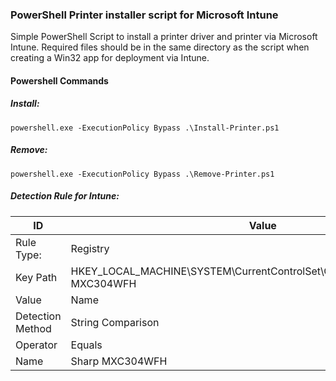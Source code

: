 ### PowerShell Printer installer script for Microsoft Intune ###

Simple PowerShell Script to install a printer driver and printer via Microsoft Intune. Required files should be in the same directory as the script when creating a Win32 app for deployment via Intune.

#### Powershell Commands ####

##### Install: #####

`` powershell.exe -ExecutionPolicy Bypass .\Install-Printer.ps1 ``

##### Remove: ##### 

`` powershell.exe -ExecutionPolicy Bypass .\Remove-Printer.ps1 ``

##### Detection Rule for Intune: ##### 

| ID    | Value |
| ----------- | ----------- |
| Rule Type:     | Registry      |
| Key Path  | HKEY_LOCAL_MACHINE\SYSTEM\CurrentControlSet\Control\Print\Printers\Sharp MXC304WFH        |
| Value | Name |
| Detection Method | String Comparison |
| Operator | Equals |
| Name | Sharp MXC304WFH |
